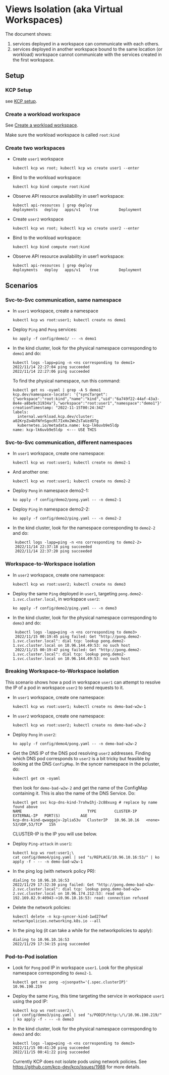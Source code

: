 # Views Isolation (aka Virtual Workspaces)

The document shows:
1. services deployed in a workspace can communicate with each others.
2. services deployed in another workspace bound to the same
location (or workload) workspace cannot communicate with the services created in
the first workspace.

## Setup

### KCP Setup

see [KCP setup](../compute/README.md#setup).

### Create a workload workspace

See [Create a workload workspace](../compute/README.md#Create-a-workload-workspace).

Make sure the workload workspace is called `root:kind`

### Create two workspaces

- Create `user1` workspace

   ```shell
   kubectl kcp ws root; kubectl kcp ws create user1 --enter
   ```

- Bind to the workload workspace:

   ```shell
   kubectl kcp bind compute root:kind
   ```

- Observe API resource availability in user1 workspace:

  ```{ shell .no-copy }
  kubectl api-resources | grep deploy
  deployments   deploy   apps/v1    true         Deployment
  ```

- Create `user2` workspace

   ```shell
   kubectl kcp ws root; kubectl kcp ws create user2 --enter
   ```

- Bind to the workload workspace:

   ```shell
   kubectl kcp bind compute root:kind
   ```

- Observe API resource availability in user1 workspace:

  ```{ shell .no-copy }
  kubectl api-resources | grep deploy
  deployments   deploy   apps/v1    true         Deployment
  ```

## Scenarios

### Svc-to-Svc communication, same namespace

- In `user1` workspace, create a namespace

   ```shell
   kubectl kcp ws root:user1; kubectl create ns demo1
   ```

- Deploy `Ping` and `Pong` services:

  ```shell
  ko apply -f config/demo1/ -- -n demo1
  ```

- In the kind cluster, look for the physical namespace corresponding to `demo1` and do:

  ```shell
  kubectl logs -lapp=ping -n <ns corresponding to demo1>
  2022/11/14 22:27:04 ping succeeded
  2022/11/14 22:27:06 ping succeeded
  ```

  To find the physical namespace, run this command:
  ```shell
  kubectl get ns -oyaml | grep -A 5 demo1
  kcp.dev/namespace-locator: '{"syncTarget":{"workspace":"root:kind","name":"kind","uid":"6a749f22-44af-43a3-8e4e-a8be9c31934a"},"workspace":"root:user1","namespace":"demo1"}'
  creationTimestamp: "2022-11-15T00:24:34Z"
  labels:
    internal.workload.kcp.dev/cluster: a02KrpZo4bFNfnSgocRl7IxHx2WnZsTaUzdOTg
    kubernetes.io/metadata.name: kcp-lk6uvb9e5ldp
  name: kcp-lk6uvb9e5ldp  <--- USE THIS
  ```

### Svc-to-Svc communication, different namespaces

- In `user1` workspace, create one namespace:

   ```shell
   kubectl kcp ws root:user1; kubectl create ns demo2-1
   ```

- And another one:

   ```shell
   kubectl kcp ws root:user1; kubectl create ns demo2-2
   ```

- Deploy `Pong` in namespace demo2-1:

  ```shell
  ko apply -f config/demo2/pong.yaml -- -n demo2-1
  ```

- Deploy `Ping` in namespace demo2-2:

  ```shell
  ko apply -f config/demo2/ping.yaml -- -n demo2-2
  ```

- In the kind cluster, look for the namespace corresponding to `demo2-2` and do:

  ```shell
   kubectl logs -lapp=ping -n <ns corresponding to demo2-2>
   2022/11/14 22:37:18 ping succeeded
   2022/11/14 22:37:20 ping succeeded
  ```

### Workspace-to-Workspace isolation

- In `user2` workspace, create one namespace:

   ```shell
   kubectl kcp ws root:user2; kubectl create ns demo3
   ```

- Deploy the same `Ping` deployed in `user1`, targeting `pong.demo2-1.svc.cluster.local`, in workspace `user2`:

  ```shell
  ko apply -f config/demo2/ping.yaml -- -n demo3
  ```

- In the kind cluster, look for the physical namespace corresponding to `demo3` and do:

  ```shell
   kubectl logs -lapp=ping -n <ns corresponding to demo3>
   2022/11/15 00:19:45 ping failed: Get "http://pong.demo2-1.svc.cluster.local": dial tcp: lookup pong.demo2-1.svc.cluster.local on 10.96.144.49:53: no such host
   2022/11/15 00:19:47 ping failed: Get "http://pong.demo2-1.svc.cluster.local": dial tcp: lookup pong.demo2-1.svc.cluster.local on 10.96.144.49:53: no such host
  ```

### Breaking Workspace-to-Workspace isolation

This scenario shows how a pod in workspace `user1` can attempt to resolve
the IP of a pod in workspace `user2` to send requests to it.

- In `user1` workspace, create one namespace:

   ```shell
   kubectl kcp ws root:user1; kubectl create ns demo-bad-w2w-1
   ```

- In `user2` workspace, create one namespace:

   ```shell
   kubectl kcp ws root:user2; kubectl create ns demo-bad-w2w-2
   ```

- Deploy `Pong` in `user2`:

  ```shell
  ko apply -f config/demo4/pong.yaml -- -n demo-bad-w2w-2
  ```

- Get the DNS IP of the DNS pod resolving `user2` addresses. Finding which DNS pod corresponds
  to `user2` is a bit tricky but feasible by looking at the DNS `ConfigMap`. In the syncer namespace in the pcluster, do:

  ```shell
  kubectl get cm -oyaml
  ```

  then look for `demo-bad-w2w-2` and get the name of the ConfigMap containing it. This is also the name
  of the DNS Service. Do:

  ```shell
  kubectl get svc kcp-dns-kind-7rohw1hj-2c88xuxg # replace by name found above
  NAME                             TYPE        CLUSTER-IP      EXTERNAL-IP   PORT(S)         AGE
  kcp-dns-kind-qwaqgajv-2plia53u   ClusterIP   10.96.10.16   <none>        53/UDP,53/TCP   15h
  ```

  CLUSTER-IP is the IP you will use below.

- Deploy `Ping-attack` in `user1`:

  ```shell
  kubectl kcp ws root:user1;\
  cat config/demo4/ping.yaml | sed "s/REPLACE/10.96.10.16:53/" | ko apply -f - -- -n demo-bad-w2w-1
  ```

- In the ping log (with network policy PR):

  ```shell
  dialing to 10.96.10.16:53
  2022/11/29 17:32:30 ping failed: Get "http://pong.demo-bad-w2w-2.svc.cluster.local": dial tcp: lookup pong.demo-bad-w2w-2.svc.cluster.local on 10.96.174.212:53: read udp 192.169.82.9:40943->10.96.10.16:53: read: connection refused
  ```

- Delete the network policies:

  ```shell
  kubectl delete -n kcp-syncer-kind-1wd274wf networkpolicies.networking.k8s.io --all
  ```

- In the ping log (it can take a while for the networkpolicies to apply):

  ```shell
  dialing to 10.96.10.16:53
  2022/11/29 17:34:15 ping succeeded
  ```

### Pod-to-Pod isolation

- Look for `Pong` pod IP in workspace `user1`. Look for the physical namespace corresponding to `demo2-1`.

   ```shell
   kubectl get svc pong -ojsonpath='{.spec.clusterIP}'
   10.96.190.219
   ```

- Deploy the same `Ping`, this time targeting the service in workspace `user1` using the pod IP:

  ```shell
  kubectl kcp ws root:user2;\
  cat config/demo3/ping.yaml | sed "s/PODIP/http:\/\/10.96.190.219/" | ko apply -f - -- -n demo3
  ```

- In the kind cluster, look for the physical namespace corresponding to `demo3` and do:

  ```shell
  kubectl logs -lapp=ping -n <ns corresponding to demo3>
  2022/11/15 00:41:20 ping succeeded
  2022/11/15 00:41:22 ping succeeded
  ```

  Currently KCP does not isolate pods using network policies. See https://github.com/kcp-dev/kcp/issues/1988 for more details.

